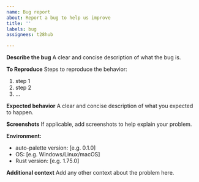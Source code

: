 ```yaml
---
name: Bug report
about: Report a bug to help us improve
title: ''
labels: bug
assignees: t28hub

---
```


**Describe the bug**
A clear and concise description of what the bug is.

**To Reproduce**
Steps to reproduce the behavior:

1. step 1
2. step 2
3. ...

**Expected behavior**
A clear and concise description of what you expected to happen.

**Screenshots**
If applicable, add screenshots to help explain your problem.

**Environment:**

- auto-palette version: [e.g. 0.1.0]
- OS: [e.g. Windows/Linux/macOS]
- Rust version: [e.g. 1.75.0]

**Additional context**
Add any other context about the problem here.
